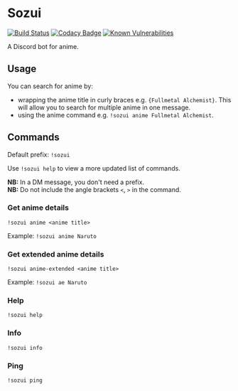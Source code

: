 # Sozui

[![Build Status](https://travis-ci.org/ColMarek/Sozui.svg?branch=master)](https://travis-ci.org/ColMarek/Sozui)
[![Codacy Badge](https://api.codacy.com/project/badge/Grade/17a474d963f14101b480b98fa25f8f40)](https://www.codacy.com/app/ColMarek/Sozui?utm_source=github.com&utm_medium=referral&utm_content=ColMarek/Sozui&utm_campaign=Badge_Grade)
[![Known Vulnerabilities](https://snyk.io/test/github/ColMarek/Sozui/badge.svg?targetFile=package.json)](https://snyk.io/test/github/ColMarek/Sozui?targetFile=package.json)

A Discord bot for anime.

## Usage

You can search for anime by:

- wrapping the anime title in curly braces e.g. `{Fullmetal Alchemist}`. This will allow you to search for multiple anime in one message.
- using the anime command e.g. `!sozui anime Fullmetal Alchemist`.

## Commands

Default prefix: `!sozui`

Use `!sozui help` to view a more updated list of commands.

**NB:** In a DM message, you don't need a prefix.  
**NB:** Do not include the angle brackets `<`, `>` in the command.

### Get anime details

`!sozui anime <anime title>`

Example: `!sozui anime Naruto`

### Get extended anime details

`!sozui anime-extended <anime title>`

Example: `!sozui ae Naruto`

### Help

`!sozui help`

### Info

`!sozui info`

### Ping

`!sozui ping`
